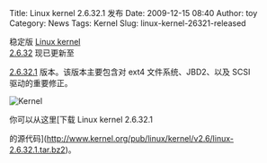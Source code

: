 Title: Linux kernel 2.6.32.1 发布
Date: 2009-12-15 08:40
Author: toy
Category: News
Tags: Kernel
Slug: linux-kernel-26321-released

稳定版 [Linux kernel  
2.6.32](http://linuxtoy.org/archives/linux-kernel-2632.html)
现已更新至  

[2.6.32.1](http://git.kernel.org/?p=linux/kernel/git/stable/linux-2.6.32.y.git;a=summary)
版本。该版本主要包含对 ext4 文件系统、JBD2、以及 SCSI  
驱动的重要修正。

![Kernel](http://i.linuxtoy.org/i/logo/linux.jpeg)

你可以从这里[下载 Linux kernel 2.6.32.1  

的源代码](http://www.kernel.org/pub/linux/kernel/v2.6/linux-2.6.32.1.tar.bz2)。
